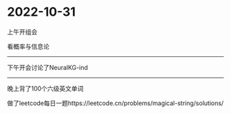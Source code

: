 # 2022-10-31

上午开组会

看概率与信息论

------

下午开会讨论了NeuralKG-ind

------

晚上背了100个六级英文单词

做了leetcode每日一题https://leetcode.cn/problems/magical-string/solutions/

